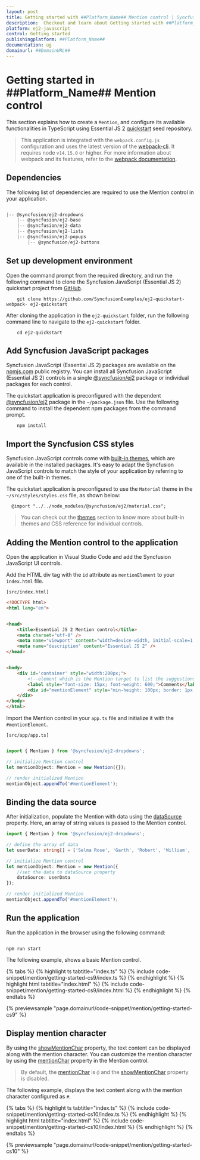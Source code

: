 ```yaml
---
layout: post
title: Getting started with ##Platform_Name## Mention control | Syncfusion
description:  Checkout and learn about Getting started with ##Platform_Name## Mention control of Syncfusion Essential JS 2 and more details.
platform: ej2-javascript
control: Getting started 
publishingplatform: ##Platform_Name##
documentation: ug
domainurl: ##DomainURL##
---
```


# Getting started in ##Platform_Name## Mention control

This section explains how to create a `Mention`, and configure its available functionalities in TypeScript using Essential JS 2 [quickstart](https://github.com/SyncfusionExamples/ej2-quickstart-webpack-) seed repository.

> This application is integrated with the `webpack.config.js` configuration and uses the latest version of the [webpack-cli](https://webpack.js.org/api/cli/#commands). It requires node `v14.15.0` or higher. For more information about webpack and its features, refer to the [webpack documentation](https://webpack.js.org/guides/getting-started/).

## Dependencies

The following list of dependencies are required to use the Mention control in your application.

```js

|-- @syncfusion/ej2-dropdowns
    |-- @syncfusion/ej2-base
    |-- @syncfusion/ej2-data
    |-- @syncfusion/ej2-lists
    |-- @syncfusion/ej2-popups
        |-- @syncfusion/ej2-buttons

```

## Set up development environment

Open the command prompt from the required directory, and run the following command to clone the Syncfusion JavaScript (Essential JS 2) quickstart project from [GitHub](https://github.com/SyncfusionExamples/ej2-quickstart-webpack-).

```
    git clone https://github.com/SyncfusionExamples/ej2-quickstart-webpack- ej2-quickstart
```

After cloning the application in the `ej2-quickstart` folder, run the following command line to navigate to the `ej2-quickstart` folder.

```
    cd ej2-quickstart
```

## Add Syncfusion JavaScript packages

Syncfusion JavaScript (Essential JS 2) packages are available on the [npmjs.com](https://www.npmjs.com/~syncfusionorg) public registry. You can install all Syncfusion JavaScript (Essential JS 2) controls in a single [@syncfusion/ej2](https://www.npmjs.com/package/@syncfusion/ej2) package or individual packages for each control.

The quickstart application is preconfigured with the dependent [@syncfusion/ej2](https://www.npmjs.com/package/@syncfusion/ej2) package in the `~/package.json` file. Use the following command to install the dependent npm packages from the command prompt.

```
    npm install
```

## Import the Syncfusion CSS styles

Syncfusion JavaScript controls come with [built-in themes](https://ej2.syncfusion.com/documentation/appearance/theme/), which are available in the installed packages. It's easy to adapt the Syncfusion JavaScript controls to match the style of your application by referring to one of the built-in themes.

The quickstart application is preconfigured to use the `Material` theme in the `~/src/styles/styles.css` file, as shown below: 

```
  @import "../../node_modules/@syncfusion/ej2/material.css";
```

> You can check out the [themes](https://ej2.syncfusion.com/documentation/appearance/theme/) section to know more about built-in themes and CSS reference for individual controls.

## Adding the Mention control to the application

Open the application in Visual Studio Code and add the Syncfusion JavaScript UI controls.

Add the HTML div tag with the `id` attribute as `mentionElement` to your `index.html` file.

`[src/index.html]`

```html
<!DOCTYPE html>
<html lang="en">


<head>
    <title>Essential JS 2 Mention control</title>
    <meta charset="utf-8" />
    <meta name="viewport" content="width=device-width, initial-scale=1.0, user-scalable=no" />
    <meta name="description" content="Essential JS 2" />
</head>


<body>
    <div id='container' style="width:200px;">
        <!--element which is the Mention target to list the suggestions-->
        <label style="font-size: 15px; font-weight: 600;">Comments</label>
        <div id="mentionElement" style="min-height: 100px; border: 1px solid #D7D7D7; border-radius: 4px; padding: 8px; font-size: 14px; width: 600px;"></div>
    </div>
</body>
</html>
```

Import the Mention control in your `app.ts` file and initialize it with the `#mentionElement`.

`[src/app/app.ts]`

```ts

import { Mention } from '@syncfusion/ej2-dropdowns';

// initialize Mention control
let mentionObject: Mention = new Mention({});

// render initialized Mention
mentionObject.appendTo('#mentionElement');

```

## Binding the data source

After initialization, populate the Mention with data using the [dataSource](../api/mention/#datasource) property. Here, an array of string values is passed to the Mention control.

```ts
import { Mention } from '@syncfusion/ej2-dropdowns';

// define the array of data
let userData: string[] = ['Selma Rose', 'Garth', 'Robert', 'William', 'Joseph'];

// initialize Mention control
let mentionObject: Mention = new Mention({
    //set the data to dataSource property
    dataSource: userData
});

// render initialized Mention
mentionObject.appendTo('#mentionElement');
```

## Run the application

Run the application in the browser using the following command:

```

npm run start

```

The following example, shows a basic Mention control.

{% tabs %}
{% highlight ts tabtitle="index.ts" %}
{% include code-snippet/mention/getting-started-cs9/index.ts %}
{% endhighlight %}
{% highlight html tabtitle="index.html" %}
{% include code-snippet/mention/getting-started-cs9/index.html %}
{% endhighlight %}
{% endtabs %}
          
{% previewsample "page.domainurl/code-snippet/mention/getting-started-cs9" %}

## Display mention character

By using the [showMentionChar](../api/mention/#showmentionchar) property, the text content can be displayed along with the mention character. You can customize the mention character by using the [mentionChar](../api/mention/#mentionchar) property in the Mention control.

> By default, the [mentionChar](../api/mention/#mentionchar) is `@` and the [showMentionChar](../api/mention/#showmentionchar) property is disabled.

The following example, displays the text content along with the mention character configured as `#`.

{% tabs %}
{% highlight ts tabtitle="index.ts" %}
{% include code-snippet/mention/getting-started-cs10/index.ts %}
{% endhighlight %}
{% highlight html tabtitle="index.html" %}
{% include code-snippet/mention/getting-started-cs10/index.html %}
{% endhighlight %}
{% endtabs %}
          
{% previewsample "page.domainurl/code-snippet/mention/getting-started-cs10" %}
